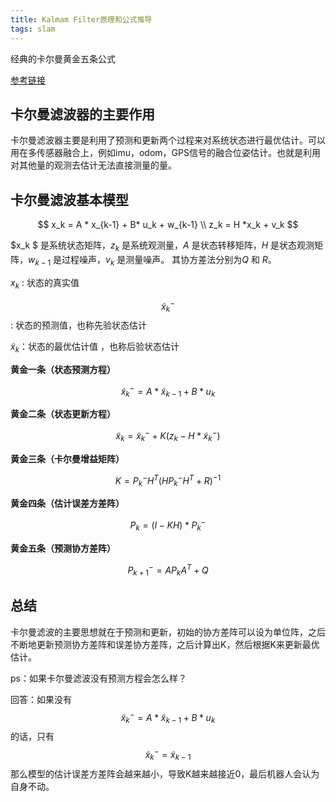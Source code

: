 ```yaml
---
title: Kalmam Filter原理和公式推导
tags: slam
---
```


经典的卡尔曼黄金五条公式

<!--more-->

[参考链接](https://zhuanlan.zhihu.com/p/48876718)

## 卡尔曼滤波器的主要作用
卡尔曼滤波器主要是利用了预测和更新两个过程来对系统状态进行最优估计。可以用在多传感器融合上，例如imu，odom，GPS信号的融合位姿估计。也就是利用对其他量的观测去估计无法直接测量的量。

## 卡尔曼滤波基本模型


$$
x_k = A * x_{k-1} + B* u_k + w_{k-1} \\
z_k = H *x_k + v_k    
$$

$x_k $ 是系统状态矩阵，$z_k$ 是系统观测量，$A$ 是状态转移矩阵，$H$ 是状态观测矩阵，$w_{k-1}$ 是过程噪声，$v_k$ 是测量噪声。 其协方差法分别为$Q$ 和 $R$。

$x_k$ : 状态的真实值

$$ \tilde{x}_k^- $$  : 状态的预测值，也称先验状态估计

$\tilde{x}_k$：状态的最优估计值 ，也称后验状态估计

**黄金一条（状态预测方程）**

$$
\tilde{x}_k^- = A * \tilde{x}_{k-1} + B * u_k
$$

**黄金二条（状态更新方程）**

$$
\tilde{x}_k = \tilde{x}_k^- + K(z_k - H * \tilde{x}_k^-)
$$

**黄金三条（卡尔曼增益矩阵）**

$$
K = P_k^-H^T(HP_k^-H^T + R)^{-1}
$$

**黄金四条（估计误差方差阵）**

$$
P_k = (I - KH) * P_k^-
$$

**黄金五条（预测协方差阵）**

$$
P_{k+1}^- = AP_kA^T + Q
$$

## 总结

卡尔曼滤波的主要思想就在于预测和更新，初始的协方差阵可以设为单位阵，之后不断地更新预测协方差阵和误差协方差阵，之后计算出K，然后根据K来更新最优估计。

ps：如果卡尔曼滤波没有预测方程会怎么样？

回答：如果没有
$$
\tilde{x}_k^- = A * \tilde{x}_{k-1} + B * u_k
$$
的话，只有
$$
\tilde{x}_k^- = \tilde{x}_{k-1}
$$
那么模型的估计误差方差阵会越来越小，导致K越来越接近0，最后机器人会认为自身不动。